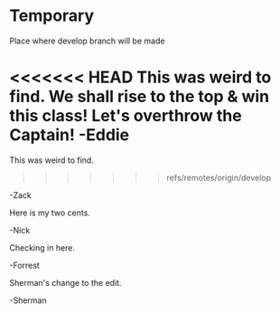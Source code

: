# Temporary
Place where develop branch will be made

<<<<<<< HEAD
This was weird to find. 
We shall rise to the top & win this class! Let's overthrow the Captain!
-Eddie
=======
This was weird to find.
>>>>>>> refs/remotes/origin/develop

-Zack


Here is my two cents.

-Nick

Checking in here.

-Forrest

Sherman's change to the edit.

-Sherman

